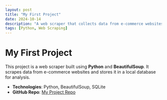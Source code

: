 ```yaml
---
layout: post
title: "My First Project"
date: 2024-10-14
description: "A web scraper that collects data from e-commerce websites."
tags: [Python, Web Scraping]
---
```


# My First Project

This project is a web scraper built using **Python** and **BeautifulSoup**. It scrapes data from e-commerce websites and stores it in a local database for analysis.

- **Technologies**: Python, BeautifulSoup, SQLite
- **GitHub Repo**: [My Project Repo](https://github.com/your-username/project-repo)